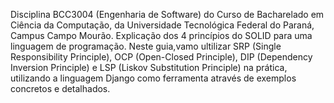 Disciplina BCC3004 (Engenharia de Software) do Curso de Bacharelado em Ciência da Computação, da Universidade Tecnológica Federal do Paraná, Campus Campo Mourão. Explicação dos 4 princípios do SOLID para uma linguagem de programação.
Neste guia,vamo ultilizar SRP (Single Responsibility Principle), OCP (Open-Closed Principle), DIP (Dependency Inversion Principle) e LSP (Liskov Substitution Principle) na prática, utilizando a linguagem Django como ferramenta através de exemplos concretos e detalhados.




